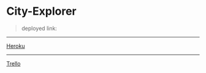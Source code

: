# City-Explorer

> deployed link:
****************************************************************
 [Heroku](https://my-city-explorer1.herokuapp.com/weather)
 ***************************************************************
 [Trello](https://trello.com/b/rKzs0m8Y/city-explorer)
 

